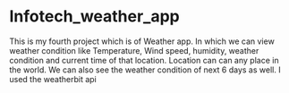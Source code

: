 # Infotech_weather_app
This is my fourth project which is of Weather app. In which we can view weather condition like Temperature, Wind speed, humidity, weather condition and current time of that location. Location can can any place in the world. We can also see the weather condition of next 6 days as well. I used the weatherbit api
